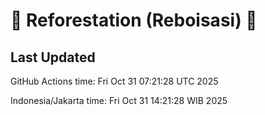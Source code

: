
# 🌳 Reforestation (Reboisasi) 🌲

## Last Updated

GitHub Actions time: Fri Oct 31 07:21:28 UTC 2025

Indonesia/Jakarta time: Fri Oct 31 14:21:28 WIB 2025
